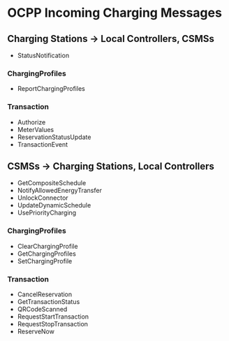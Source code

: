 ﻿# OCPP Incoming Charging Messages

## Charging Stations -> Local Controllers, CSMSs

- StatusNotification


### ChargingProfiles

- ReportChargingProfiles


### Transaction

- Authorize
- MeterValues
- ReservationStatusUpdate
- TransactionEvent



## CSMSs -> Charging Stations, Local Controllers

- GetCompositeSchedule
- NotifyAllowedEnergyTransfer
- UnlockConnector
- UpdateDynamicSchedule
- UsePriorityCharging


### ChargingProfiles

- ClearChargingProfile
- GetChargingProfiles
- SetChargingProfile


### Transaction

- CancelReservation
- GetTransactionStatus
- QRCodeScanned
- RequestStartTransaction
- RequestStopTransaction
- ReserveNow
